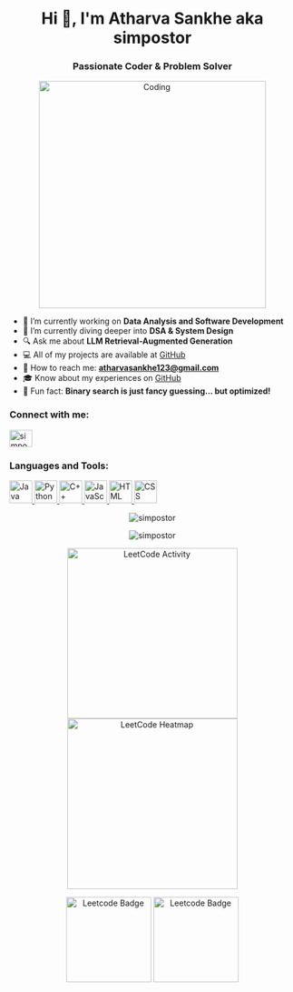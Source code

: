 <h1 align="center">Hi 👋, I'm Atharva Sankhe aka simpostor</h1>
<h3 align="center">Passionate Coder & Problem Solver</h3>

<p align="center">
  <img alt="Coding" width="400" src="https://cdn.dribbble.com/users/1059583/screenshots/4171367/coding-freak.gif" />
</p>

- 🔭 I’m currently working on **Data Analysis and Software Development**
- 🌱 I’m currently diving deeper into **DSA & System Design**
- 🔍 Ask me about **LLM Retrieval-Augmented Generation**
- 💻 All of my projects are available at [GitHub](https://github.com/simpostor)
- 📧 How to reach me: **atharvasankhe123@gmail.com**
- 🎓 Know about my experiences on [GitHub](https://github.com/simpostor)
- 🚀 Fun fact: **Binary search is just fancy guessing... but optimized!**

<h3 align="left">Connect with me:</h3>
<p align="left">
  <a href="https://www.leetcode.com/simpostor" target="_blank">
    <img align="center" src="https://raw.githubusercontent.com/rahuldkjain/github-profile-readme-generator/master/src/images/icons/Social/leet-code.svg" alt="simpostor" height="30" width="40" />
  </a>
</p>

<h3 align="left">Languages and Tools:</h3>
<p align="left">
  <a href="https://www.java.com" target="_blank" rel="noreferrer">
    <img src="https://cdn.jsdelivr.net/gh/devicons/devicon/icons/java/java-original.svg" alt="Java" width="40" height="40" />
  </a>
  <a href="https://www.python.org" target="_blank" rel="noreferrer">
    <img src="https://cdn.jsdelivr.net/gh/devicons/devicon/icons/python/python-original.svg" alt="Python" width="40" height="40" />
  </a>
  <a href="https://www.w3schools.com/cpp/" target="_blank" rel="noreferrer">
    <img src="https://cdn.jsdelivr.net/gh/devicons/devicon/icons/cplusplus/cplusplus-original.svg" alt="C++" width="40" height="40" />
  </a>
  <a href="https://developer.mozilla.org/en-US/docs/Web/JavaScript" target="_blank" rel="noreferrer">
    <img src="https://cdn.jsdelivr.net/gh/devicons/devicon/icons/javascript/javascript-original.svg" alt="JavaScript" width="40" height="40" />
  </a>
  <a href="https://developer.mozilla.org/en-US/docs/Web/HTML" target="_blank" rel="noreferrer">
    <img src="https://cdn.jsdelivr.net/gh/devicons/devicon/icons/html5/html5-original.svg" alt="HTML" width="40" height="40" />
  </a>
  <a href="https://developer.mozilla.org/en-US/docs/Web/CSS" target="_blank" rel="noreferrer">
    <img src="https://cdn.jsdelivr.net/gh/devicons/devicon/icons/css3/css3-original.svg" alt="CSS" width="40" height="40" />
  </a>
</p>

<p align="center">
  <img src="https://github-readme-stats.vercel.app/api/top-langs?username=simpostor&show_icons=true&locale=en&layout=compact" alt="simpostor" />
</p>

<p align="center">
  <img src="https://github-readme-streak-stats.herokuapp.com/?user=simpostor" alt="simpostor" />
</p>

<p align="center">
  <img src="https://leetcard.jacoblin.cool/simpostor?ext=activity" width="300" alt="LeetCode Activity" />
  <img src="https://leetcard.jacoblin.cool/simpostor?ext=heatmap" width="300" alt="LeetCode Heatmap" />
</p>

<p align="center">
  <img alt="Leetcode Badge" src="https://assets.leetcode.com/static_assets/others/2550.gif" width="150" />
  <img alt="Leetcode Badge" src="https://assets.leetcode.com/static_assets/marketing/202502.gif" width="150" />
</p>
